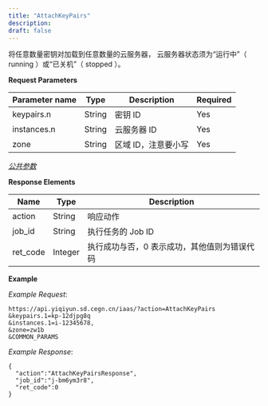 ```yaml
---
title: "AttachKeyPairs"
description: 
draft: false
---
```




将任意数量密钥对加载到任意数量的云服务器， 云服务器状态须为“运行中”（ running ）或“已关机”（ stopped ）。

**Request Parameters**

| Parameter name | Type | Description | Required |
| --- | --- | --- | --- |
| keypairs.n | String | 密钥 ID | Yes |
| instances.n | String | 云服务器 ID | Yes |
| zone | String | 区域 ID，注意要小写 | Yes |

[_公共参数_](../../../parameters/)

**Response Elements**

| Name | Type | Description |
| --- | --- | --- |
| action | String | 响应动作 |
| job_id | String | 执行任务的 Job ID |
| ret_code | Integer | 执行成功与否，0 表示成功，其他值则为错误代码 |

**Example**

_Example Request_:

```
https://api.yiqiyun.sd.cegn.cn/iaas/?action=AttachKeyPairs
&keypairs.1=kp-12djpg8q
&instances.1=i-12345678,
&zone=zw1b
&COMMON_PARAMS
```

_Example Response_:

```
{
  "action":"AttachKeyPairsResponse",
  "job_id":"j-bm6ym3r8",
  "ret_code":0
}
```

